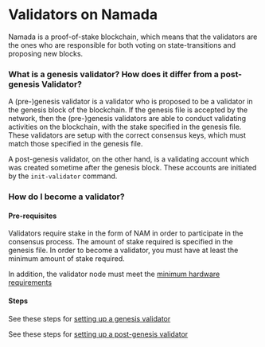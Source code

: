 # Validators on Namada

Namada is a proof-of-stake blockchain, which means that the validators are the ones who are responsible for both voting on state-transitions and proposing new blocks.

### What is a genesis validator? How does it differ from a post-genesis Validator?

A (pre-)genesis validator is a validator who is proposed to be a validator in the genesis block of the blockchain. If the genesis file is accepted by the network, then the (pre-)genesis validators are able to conduct validating activities on the blockchain, with the stake specified in the genesis file. These validators are setup with the correct consensus keys, which must match those specified in the genesis file.

A post-genesis validator, on the other hand, is a validating account which was created sometime after the genesis block. These accounts are initiated by the `init-validator` command.

### How do I become a validator?

#### Pre-requisites
Validators require stake in the form of NAM in order to participate in the consensus process. The amount of stake required is specified in the genesis file. In order to become a validator, you must have at least the minimum amount of stake required.

In addition, the validator node must meet the [minimum hardware requirements](./validators/hardware.md)

#### Steps

See these steps for [setting up a genesis validator](./validators/genesis-validator-setup.md)

See these steps for [setting up a post-genesis validator](./validators/post-genesis-validator-setup.md)